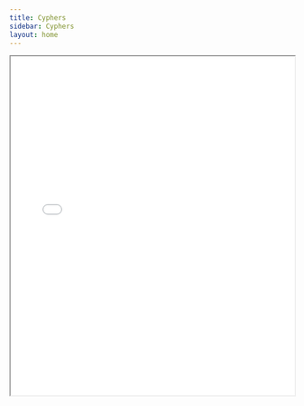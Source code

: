 ```yaml
---
title: Cyphers
sidebar: Cyphers
layout: home
---
```


<iframe src="MAG_Cyphers.pdf" width="100%" height="600px">
  <p>Your browser does not support embedded PDFs. You can download it <a href="MAG_Cyphers.pdf">here</a>.</p>
</iframe>
